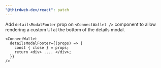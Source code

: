 ```yaml
---
"@thirdweb-dev/react": patch
---
```


Add `detailsModalFooter` prop on `<ConnectWallet />` component to allow rendering a custom UI at the bottom of the details modal.

```tsx
<ConnectWallet
  detailsModalFooter={(props) => {
    const { close } = props;
    return <div> .... </div>;
  }}
/>
```
